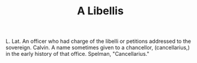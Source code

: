 ---
title: A Libellis
letter: A
permalink: "/definitions/bld-a-libellis.html"
body: L. Lat. An officer who had charge of the libelli or petitions addressed to the
  sovereign. Calvin. A name sometimes given to a chancellor, (cancellarius,) in the
  early history of that office. Spelman, "Cancellarius."
published_at: '2018-08-05'
source: Black's Law Dictionary 2nd Ed (1910)
layout: post
---